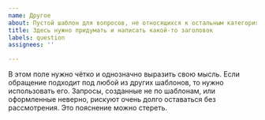 ```yaml
---
name: Другое
about: Пустой шаблон для вопросов, не относящихся к остальным категориям
title: Здесь нужно придумать и написать какой-то заголовок
labels: question
assignees: ''

---
```


В этом поле нужно чётко и однозначно выразить свою мысль. Если обращение подходит под любой из других шаблонов, то нужно использовать его. Запросы, созданные не по шаблонам, или оформленные неверно, рискуют очень долго оставаться без рассмотрения. Это пояснение можно стереть.
